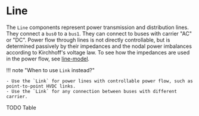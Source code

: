 # Line

The `Line` components represent power transmission and distribution lines. They connect a `bus0` to a `bus1`. They can connect to buses with carrier "AC" or "DC". Power flow through lines is not directly controllable, but is determined passively by their impedances and the nodal power imbalances according to Kirchhoff's voltage law. To see how the impedances are used in the power flow, see [line-model](#line-model).

!!! note "When to use `Link` instead?"

    - Use the `Link` for power lines with controllable power flow, such as point-to-point HVDC links.
    - Use the `Link` for any connection between buses with different carrier.


TODO Table

